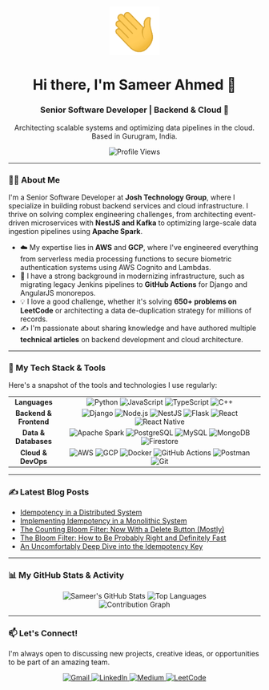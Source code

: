<div align="center">
  <img src="https://raw.githubusercontent.com/ABSphreak/ABSphreak/master/gifs/Hi.gif" width="100"/>
  <h1>Hi there, I'm Sameer Ahmed 👋</h1>
  <h3>Senior Software Developer | Backend & Cloud 🚀</h3>
  <p>Architecting scalable systems and optimizing data pipelines in the cloud. Based in Gurugram, India.</p>
</div>

<div align="center">
  <img src="https://komarev.com/ghpvc/?username=sameerahmed56&label=PROFILE+VIEWS&color=blueviolet&style=for-the-badge" alt="Profile Views"/>
</div>

---

### 👨‍💻 About Me

I'm a Senior Software Developer at **Josh Technology Group**, where I specialize in building robust backend services and cloud infrastructure. I thrive on solving complex engineering challenges, from architecting event-driven microservices with **NestJS and Kafka** to optimizing large-scale data ingestion pipelines using **Apache Spark**.

- ☁️ My expertise lies in **AWS** and **GCP**, where I've engineered everything from serverless media processing functions to secure biometric authentication systems using AWS Cognito and Lambdas.
- 🔄 I have a strong background in modernizing infrastructure, such as migrating legacy Jenkins pipelines to **GitHub Actions** for Django and AngularJS monorepos.
- 💡 I love a good challenge, whether it's solving **650+ problems on LeetCode** or architecting a data de-duplication strategy for millions of records.
- ✍️ I'm passionate about sharing knowledge and have authored multiple **technical articles** on backend development and cloud architecture.

---

### 🚀 My Tech Stack & Tools

Here's a snapshot of the tools and technologies I use regularly:

<table width="100%">
  <tr>
    <td align="center" width="20%">
      <strong>Languages</strong>
    </td>
    <td align="center">
      <img src="https://img.shields.io/badge/Python-3776AB?style=for-the-badge&logo=python&logoColor=white" alt="Python" />
      <img src="https://img.shields.io/badge/JavaScript-F7DF1E?style=for-the-badge&logo=javascript&logoColor=black" alt="JavaScript" />
      <img src="https://img.shields.io/badge/TypeScript-3178C6?style=for-the-badge&logo=typescript&logoColor=white" alt="TypeScript" />
      <img src="https://img.shields.io/badge/C%2B%2B-00599C?style=for-the-badge&logo=c%2B%2B&logoColor=white" alt="C++" />
    </td>
  </tr>
  <tr>
    <td align="center">
      <strong>Backend & Frontend</strong>
    </td>
    <td align="center">
      <img src="https://img.shields.io/badge/Django-092E20?style=for-the-badge&logo=django&logoColor=white" alt="Django" />
      <img src="https://img.shields.io/badge/Node.js-339933?style=for-the-badge&logo=nodedotjs&logoColor=white" alt="Node.js" />
      <img src="https://img.shields.io/badge/NestJS-E0234E?style=for-the-badge&logo=nestjs&logoColor=white" alt="NestJS" />
      <img src="https://img.shields.io/badge/Flask-000000?style=for-the-badge&logo=flask&logoColor=white" alt="Flask" />
      <img src="https://img.shields.io/badge/React-61DAFB?style=for-the-badge&logo=react&logoColor=black" alt="React" />
      <img src="https://img.shields.io/badge/React_Native-61DAFB?style=for-the-badge&logo=react&logoColor=black" alt="React Native" />
    </td>
  </tr>
    <tr>
    <td align="center">
      <strong>Data & Databases</strong>
    </td>
    <td align="center">
      <img src="https://img.shields.io/badge/Apache_Spark-E25A1C?style=for-the-badge&logo=apache-spark&logoColor=white" alt="Apache Spark" />
      <img src="https://img.shields.io/badge/PostgreSQL-4169E1?style=for-the-badge&logo=postgresql&logoColor=white" alt="PostgreSQL" />
      <img src="https://img.shields.io/badge/MySQL-4479A1?style=for-the-badge&logo=mysql&logoColor=white" alt="MySQL" />
      <img src="https://img.shields.io/badge/MongoDB-47A248?style=for-the-badge&logo=mongodb&logoColor=white" alt="MongoDB" />
      <img src="https://img.shields.io/badge/Firestore-FFCA28?style=for-the-badge&logo=firebase&logoColor=black" alt="Firestore" />
    </td>
  </tr>
  <tr>
    <td align="center">
      <strong>Cloud & DevOps</strong>
    </td>
    <td align="center">
      <img src="https://img.shields.io/badge/Amazon_AWS-232F3E?style=for-the-badge&logo=amazon-aws&logoColor=white" alt="AWS" />
      <img src="https://img.shields.io/badge/Google_Cloud-4285F4?style=for-the-badge&logo=google-cloud&logoColor=white" alt="GCP" />
      <img src="https://img.shields.io/badge/Docker-2496ED?style=for-the-badge&logo=docker&logoColor=white" alt="Docker" />
      <img src="https://img.shields.io/badge/GitHub_Actions-2088FF?style=for-the-badge&logo=github-actions&logoColor=white" alt="GitHub Actions" />
      <img src="https://img.shields.io/badge/Postman-FF6C37?style=for-the-badge&logo=postman&logoColor=white" alt="Postman" />
      <img src="https://img.shields.io/badge/Git-F05032?style=for-the-badge&logo=git&logoColor=white" alt="Git" />
    </td>
  </tr>
</table>

---

### ✍️ Latest Blog Posts
<!-- BLOG-POST-LIST:START -->
- [Idempotency in a Distributed System](https://sameerahmed56.medium.com/idempotency-in-a-distributed-system-df67fbd93b49?source=rss-e4526effdd7c------2)
- [Implementing Idempotency in a Monolithic System](https://sameerahmed56.medium.com/implementing-idempotency-in-a-monolithic-system-58532d50e42a?source=rss-e4526effdd7c------2)
- [The Counting Bloom Filter: Now With a Delete Button &lpar;Mostly&rpar;](https://sameerahmed56.medium.com/the-counting-bloom-filter-now-with-a-delete-button-mostly-2eced04227ae?source=rss-e4526effdd7c------2)
- [The Bloom Filter: How to Be Probably Right and Definitely Fast](https://sameerahmed56.medium.com/the-bloom-filter-how-to-be-probably-right-and-definitely-fast-3778d5c92f48?source=rss-e4526effdd7c------2)
- [An Uncomfortably Deep Dive into the Idempotency Key](https://sameerahmed56.medium.com/an-uncomfortably-deep-dive-into-the-idempotency-key-67626c8d3f3d?source=rss-e4526effdd7c------2)
<!-- BLOG-POST-LIST:END -->

---

### 📊 My GitHub Stats & Activity

<div align="center">
  <img src="https://github-readme-stats.vercel.app/api?username=sameerahmed56&show_icons=true&theme=tokyonight&rank_icon=github&hide_border=true&include_all_commits=true" alt="Sameer's GitHub Stats" />
  <img src="https://github-readme-stats.vercel.app/api/top-langs/?username=sameerahmed56&layout=compact&theme=tokyonight&hide_border=true" alt="Top Languages" />
  <br/>
  <img src="https://github-readme-activity-graph.vercel.app/graph?username=sameerahmed56&theme=tokyonight&hide_border=true" alt="Contribution Graph" />
</div>

---

### 📫 Let's Connect!

I'm always open to discussing new projects, creative ideas, or opportunities to be part of an amazing team.

<div align="center">
  <a href="mailto:samahmed78656@gmail.com">
    <img src="https://img.shields.io/badge/Gmail-D14836?style=for-the-badge&logo=gmail&logoColor=white" alt="Gmail"/>
  </a>
  <a href="https://www.linkedin.com/in/sameer-ahmed56/">
    <img src="https://img.shields.io/badge/LinkedIn-0A66C2?style=for-the-badge&logo=linkedin&logoColor=white" alt="LinkedIn"/>
  </a>
  <a href="https://medium.com/@sameerahmed56">
    <img src="https://img.shields.io/badge/Medium-12100E?style=for-the-badge&logo=medium&logoColor=white" alt="Medium"/>
  </a>
  <a href="https://leetcode.com/sameerahmed56/">
    <img src="https://img.shields.io/badge/LeetCode-FFA116?style=for-the-badge&logo=leetcode&logoColor=black" alt="LeetCode"/>
  </a>
</div>
